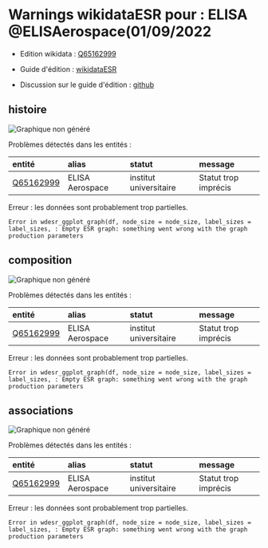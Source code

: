 Warnings wikidataESR pour : ELISA @ELISAerospace(01/09/2022
================

- Edition wikidata : [Q65162999](https://www.wikidata.org/wiki/Q65162999)
- Guide d'édition : [wikidataESR](https://github.com/cpesr/wikidataESR/)

- Discussion sur le guide d'édition : [github](https://github.com/cpesr/wikidataESR/issues)



## histoire 

![Graphique non généré](Q65162999-histoire.png) 

Problèmes détectés dans les entités :

|entité                                               |alias           |statut                 |message              |
|:----------------------------------------------------|:---------------|:----------------------|:--------------------|
|[Q65162999](https://www.wikidata.org/wiki/Q65162999) |ELISA Aerospace |institut universitaire |Statut trop imprécis |

 


Erreur : les données sont probablement trop partielles.
```
Error in wdesr_ggplot_graph(df, node_size = node_size, label_sizes = label_sizes, : Empty ESR graph: something went wrong with the graph production parameters

``` 



## composition 

![Graphique non généré](Q65162999-composition.png) 

Problèmes détectés dans les entités :

|entité                                               |alias           |statut                 |message              |
|:----------------------------------------------------|:---------------|:----------------------|:--------------------|
|[Q65162999](https://www.wikidata.org/wiki/Q65162999) |ELISA Aerospace |institut universitaire |Statut trop imprécis |

 


Erreur : les données sont probablement trop partielles.
```
Error in wdesr_ggplot_graph(df, node_size = node_size, label_sizes = label_sizes, : Empty ESR graph: something went wrong with the graph production parameters

``` 



## associations 

![Graphique non généré](Q65162999-associations.png) 

Problèmes détectés dans les entités :

|entité                                               |alias           |statut                 |message              |
|:----------------------------------------------------|:---------------|:----------------------|:--------------------|
|[Q65162999](https://www.wikidata.org/wiki/Q65162999) |ELISA Aerospace |institut universitaire |Statut trop imprécis |

 


Erreur : les données sont probablement trop partielles.
```
Error in wdesr_ggplot_graph(df, node_size = node_size, label_sizes = label_sizes, : Empty ESR graph: something went wrong with the graph production parameters

``` 

